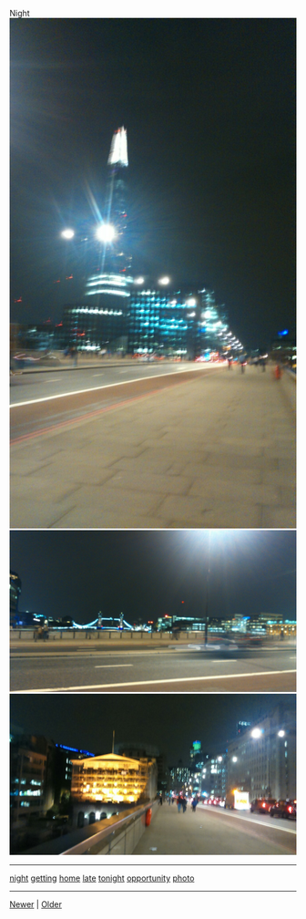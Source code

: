 <!--
title: Night
date: 2020-06-28T14:43:49.752Z
tags: night, getting, home, late, tonight, opportunity, photo
-->


Night
![](96640487727-0.jpg)
![](96640487727-1.jpg)
![](96640487727-2.jpg)

<!--BOTTOM-POST-NAVIGATION-->
---

[night](tag-night.md) [getting](tag-getting.md) [home](tag-home.md) [late](tag-late.md) [tonight](tag-tonight.md) [opportunity](tag-opportunity.md) [photo](tag-photo.md)

---

[Newer](96557437567.md) | [Older](96776409567.md)